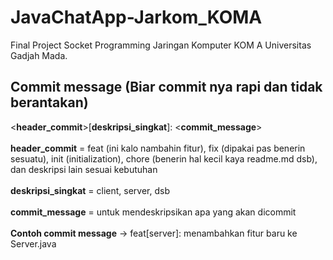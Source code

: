 # JavaChatApp-Jarkom_KOMA
Final Project Socket Programming Jaringan Komputer KOM A Universitas Gadjah Mada.

## Commit message (Biar commit nya rapi dan tidak berantakan)
<**header_commit**>[**deskripsi_singkat**]: <**commit_message**> <br/> <br/>
**header_commit** = feat (ini kalo nambahin fitur), fix (dipakai pas benerin sesuatu), init (initialization), chore (benerin hal kecil kaya readme.md dsb), dan deskripsi lain sesuai kebutuhan <br/> <br/>
**deskripsi_singkat** = client, server, dsb <br/> <br/>
**commit_message** = untuk mendeskripsikan apa yang akan dicommit <br/> <br/>
**Contoh commit message** -> feat[server]: menambahkan fitur baru ke Server.java <br/>

